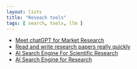 ```yaml
---
layout: lists
title: "Reseach tools"
tags: [ search, tools, llm ]
---
```


 - [Meet chatGPT for Market Research](https://www.dataleap.ai/)
 - [Read and write research papers really quickly](https://www.unriddle.ai/)
 - [AI Search Engine For Scientific Research](https://www.epsilon-ai.com/)
 - [AI Search Engine for Research](https://lumina.sh/)
